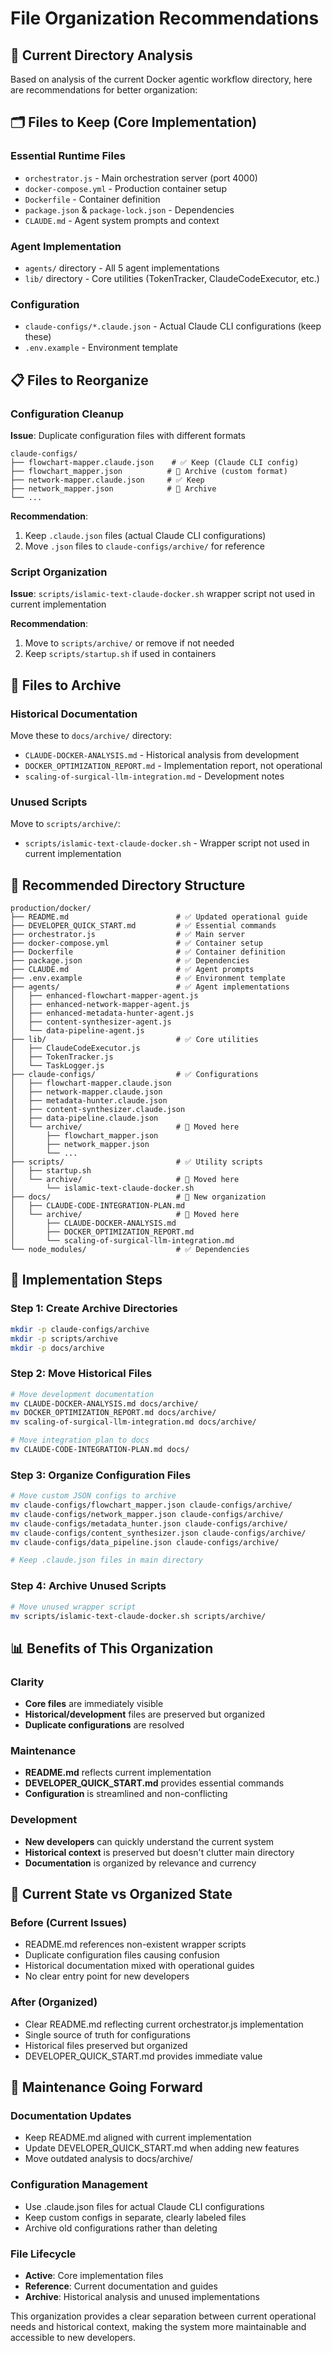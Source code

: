 # File Organization Recommendations

## 📂 **Current Directory Analysis**

Based on analysis of the current Docker agentic workflow directory, here are recommendations for better organization:

## 🗂️ **Files to Keep (Core Implementation)**

### Essential Runtime Files
- `orchestrator.js` - Main orchestration server (port 4000)
- `docker-compose.yml` - Production container setup
- `Dockerfile` - Container definition
- `package.json` & `package-lock.json` - Dependencies
- `CLAUDE.md` - Agent system prompts and context

### Agent Implementation
- `agents/` directory - All 5 agent implementations
- `lib/` directory - Core utilities (TokenTracker, ClaudeCodeExecutor, etc.)

### Configuration
- `claude-configs/*.claude.json` - Actual Claude CLI configurations (keep these)
- `.env.example` - Environment template

## 📋 **Files to Reorganize**

### Configuration Cleanup
**Issue**: Duplicate configuration files with different formats
```
claude-configs/
├── flowchart-mapper.claude.json    # ✅ Keep (Claude CLI config)
├── flowchart_mapper.json          # 🔄 Archive (custom format)
├── network-mapper.claude.json     # ✅ Keep 
├── network_mapper.json            # 🔄 Archive
└── ...
```

**Recommendation**: 
1. Keep `.claude.json` files (actual Claude CLI configurations)
2. Move `.json` files to `claude-configs/archive/` for reference

### Script Organization
**Issue**: `scripts/islamic-text-claude-docker.sh` wrapper script not used in current implementation

**Recommendation**:
1. Move to `scripts/archive/` or remove if not needed
2. Keep `scripts/startup.sh` if used in containers

## 📄 **Files to Archive**

### Historical Documentation
Move these to `docs/archive/` directory:
- `CLAUDE-DOCKER-ANALYSIS.md` - Historical analysis from development
- `DOCKER_OPTIMIZATION_REPORT.md` - Implementation report, not operational
- `scaling-of-surgical-llm-integration.md` - Development notes

### Unused Scripts
Move to `scripts/archive/`:
- `scripts/islamic-text-claude-docker.sh` - Wrapper script not used in current implementation

## 🚀 **Recommended Directory Structure**

```
production/docker/
├── README.md                        # ✅ Updated operational guide
├── DEVELOPER_QUICK_START.md         # ✅ Essential commands
├── orchestrator.js                  # ✅ Main server
├── docker-compose.yml               # ✅ Container setup
├── Dockerfile                       # ✅ Container definition
├── package.json                     # ✅ Dependencies
├── CLAUDE.md                        # ✅ Agent prompts
├── .env.example                     # ✅ Environment template
├── agents/                          # ✅ Agent implementations
│   ├── enhanced-flowchart-mapper-agent.js
│   ├── enhanced-network-mapper-agent.js
│   ├── enhanced-metadata-hunter-agent.js
│   ├── content-synthesizer-agent.js
│   └── data-pipeline-agent.js
├── lib/                             # ✅ Core utilities
│   ├── ClaudeCodeExecutor.js
│   ├── TokenTracker.js
│   └── TaskLogger.js
├── claude-configs/                  # ✅ Configurations
│   ├── flowchart-mapper.claude.json
│   ├── network-mapper.claude.json
│   ├── metadata-hunter.claude.json
│   ├── content-synthesizer.claude.json
│   ├── data-pipeline.claude.json
│   └── archive/                     # 🔄 Moved here
│       ├── flowchart_mapper.json
│       ├── network_mapper.json
│       └── ...
├── scripts/                         # ✅ Utility scripts
│   ├── startup.sh
│   └── archive/                     # 🔄 Moved here
│       └── islamic-text-claude-docker.sh
├── docs/                            # 🔄 New organization
│   ├── CLAUDE-CODE-INTEGRATION-PLAN.md
│   └── archive/                     # 🔄 Moved here
│       ├── CLAUDE-DOCKER-ANALYSIS.md
│       ├── DOCKER_OPTIMIZATION_REPORT.md
│       └── scaling-of-surgical-llm-integration.md
└── node_modules/                    # ✅ Dependencies
```

## 🔧 **Implementation Steps**

### Step 1: Create Archive Directories
```bash
mkdir -p claude-configs/archive
mkdir -p scripts/archive
mkdir -p docs/archive
```

### Step 2: Move Historical Files
```bash
# Move development documentation
mv CLAUDE-DOCKER-ANALYSIS.md docs/archive/
mv DOCKER_OPTIMIZATION_REPORT.md docs/archive/
mv scaling-of-surgical-llm-integration.md docs/archive/

# Move integration plan to docs
mv CLAUDE-CODE-INTEGRATION-PLAN.md docs/
```

### Step 3: Organize Configuration Files
```bash
# Move custom JSON configs to archive
mv claude-configs/flowchart_mapper.json claude-configs/archive/
mv claude-configs/network_mapper.json claude-configs/archive/
mv claude-configs/metadata_hunter.json claude-configs/archive/
mv claude-configs/content_synthesizer.json claude-configs/archive/
mv claude-configs/data_pipeline.json claude-configs/archive/

# Keep .claude.json files in main directory
```

### Step 4: Archive Unused Scripts
```bash
# Move unused wrapper script
mv scripts/islamic-text-claude-docker.sh scripts/archive/
```

## 📊 **Benefits of This Organization**

### Clarity
- **Core files** are immediately visible
- **Historical/development** files are preserved but organized
- **Duplicate configurations** are resolved

### Maintenance
- **README.md** reflects current implementation
- **DEVELOPER_QUICK_START.md** provides essential commands
- **Configuration** is streamlined and non-conflicting

### Development
- **New developers** can quickly understand the current system
- **Historical context** is preserved but doesn't clutter main directory
- **Documentation** is organized by relevance and currency

## 🎯 **Current State vs Organized State**

### Before (Current Issues)
- README.md references non-existent wrapper scripts
- Duplicate configuration files causing confusion
- Historical documentation mixed with operational guides
- No clear entry point for new developers

### After (Organized)
- Clear README.md reflecting current orchestrator.js implementation
- Single source of truth for configurations
- Historical files preserved but organized
- DEVELOPER_QUICK_START.md provides immediate value

## 🔄 **Maintenance Going Forward**

### Documentation Updates
- Keep README.md aligned with current implementation
- Update DEVELOPER_QUICK_START.md when adding new features
- Move outdated analysis to docs/archive/

### Configuration Management
- Use .claude.json files for actual Claude CLI configurations
- Keep custom configs in separate, clearly labeled files
- Archive old configurations rather than deleting

### File Lifecycle
- **Active**: Core implementation files
- **Reference**: Current documentation and guides
- **Archive**: Historical analysis and unused implementations

This organization provides a clear separation between current operational needs and historical context, making the system more maintainable and accessible to new developers.